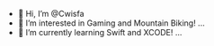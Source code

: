 - 👋 Hi, I’m @Cwisfa
- 👀 I’m interested in Gaming and Mountain Biking! ...
- 🌱 I’m currently learning Swift and XCODE! ...

<!---
Cwisfa/Cwisfa is a ✨ special ✨ repository because its `README.md` (this file) appears on your GitHub profile.
You can click the Preview link to take a look at your changes.
--->
